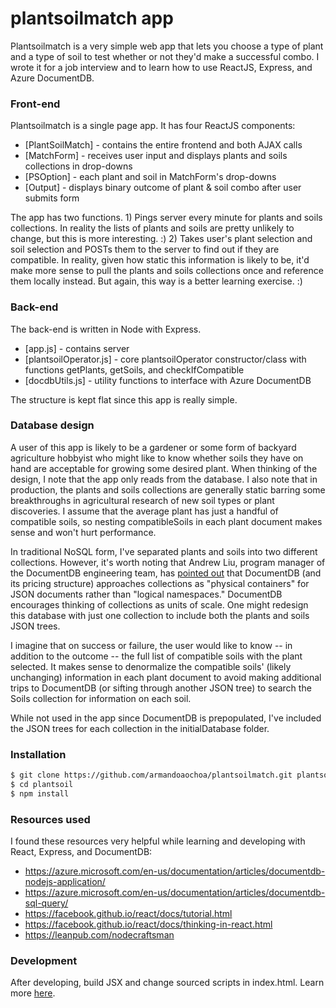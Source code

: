 # plantsoilmatch app

Plantsoilmatch is a very simple web app that lets you choose a type of plant and a type of soil to test whether or not they'd make a successful combo. I wrote it for a job interview and to learn how to use ReactJS, Express, and Azure DocumentDB.

### Front-end

Plantsoilmatch is a single page app. It has four ReactJS components:

* [PlantSoilMatch] - contains the entire frontend and both AJAX calls
* [MatchForm] - receives user input and displays plants and soils collections in drop-downs
* [PSOption] - each plant and soil in MatchForm's drop-downs
* [Output] - displays binary outcome of plant & soil combo after user submits form

The app has two functions. 1) Pings server every minute for plants and soils collections. In reality the lists of plants and soils are pretty unlikely to change, but this is more interesting. :) 2) Takes user's plant selection and soil selection and POSTs them to the server to find out if they are compatible. In reality, given how static this information is likely to be, it'd make more sense to pull the plants and soils collections once and reference them locally instead. But again, this way is a better learning exercise. :)

### Back-end

The back-end is written in Node with Express.

* [app.js] - contains server
* [plantsoilOperator.js] - core plantsoilOperator constructor/class with functions getPlants, getSoils, and checkIfCompatible
* [docdbUtils.js] - utility functions to interface with Azure DocumentDB

The structure is kept flat since this app is really simple.

### Database design

A user of this app is likely to be a gardener or some form of backyard agriculture hobbyist who might like to know whether soils they have on hand are acceptable for growing some desired plant. When thinking of the design, I note that the app only reads from the database. I also note that in production, the plants and soils collections are generally static barring some breakthroughs in agricultural research of new soil types or plant discoveries. I assume that the average plant has just a handful of compatible soils, so nesting compatibleSoils in each plant document makes sense and won't hurt performance.

In traditional NoSQL form, I've separated plants and soils into two different collections. However, it's worth noting that Andrew Liu, program manager of the DocumentDB engineering team, has [pointed out] that DocumentDB (and its pricing structure) approaches collections as "physical containers" for JSON documents rather than "logical namespaces." DocumentDB encourages thinking of collections as units of scale. One might redesign this database with just one collection to include both the plants and soils JSON trees.

I imagine that on success or failure, the user would like to know -- in addition to the outcome -- the full list of compatible soils with the plant selected. It makes sense to denormalize the compatible soils' (likely unchanging) information in each plant document to avoid making additional trips to DocumentDB (or sifting through another JSON tree) to search the Soils collection for information on each soil.

While not used in the app since DocumentDB is prepopulated, I've included the JSON trees for each collection in the initialDatabase folder.

### Installation

```sh
$ git clone https://github.com/armandoaochoa/plantsoilmatch.git plantsoil
$ cd plantsoil
$ npm install
```

### Resources used

I found these resources very helpful while learning and developing with React, Express, and DocumentDB:

* https://azure.microsoft.com/en-us/documentation/articles/documentdb-nodejs-application/
* https://azure.microsoft.com/en-us/documentation/articles/documentdb-sql-query/
* https://facebook.github.io/react/docs/tutorial.html
* https://facebook.github.io/react/docs/thinking-in-react.html
* https://leanpub.com/nodecraftsman

### Development

After developing, build JSX and change sourced scripts in index.html. Learn more [here].

[pointed out]:http://www.reddit.com/r/dotnet/comments/39hxav/i_work_on_the_azure_documentdb_team_ama/
[here]:https://facebook.github.io/react/docs/getting-started.html
